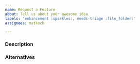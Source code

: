 ```yaml
---
name: Request a Feature
about: Tell us about your awesome idea
labels: 'enhancement :sparkles:, needs-triage :file_folder:'
assignees: matkoch

---
```


<!-- Starring nuke-build/nuke is a requirement to create issues. -->

### Description

### Alternatives
